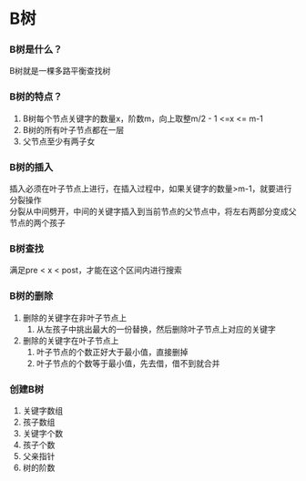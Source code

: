 # B树

### B树是什么？
B树就是一棵多路平衡查找树

### B树的特点？
1. B树每个节点关键字的数量x，阶数m，向上取整m/2 - 1 <=x <= m-1
2. B树的所有叶子节点都在一层
3. 父节点至少有两子女

### B树的插入
插入必须在叶子节点上进行，在插入过程中，如果关键字的数量>m-1，就要进行分裂操作  
分裂从中间劈开，中间的关键字插入到当前节点的父节点中，将左右两部分变成父节点的两个孩子

### B树查找
满足pre < x < post，才能在这个区间内进行搜索

### B树的删除
1. 删除的关键字在非叶子节点上
   1. 从左孩子中挑出最大的一份替换，然后删除叶子节点上对应的关键字
2. 删除的关键字在叶子节点上
   1. 叶子节点的个数正好大于最小值，直接删掉
   2. 叶子节点的个数等于最小值，先去借，借不到就合并

### 创建B树
1. 关键字数组
2. 孩子数组
3. 关键字个数
4. 孩子个数
5. 父亲指针
6. 树的阶数